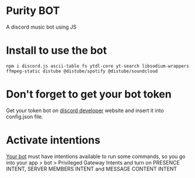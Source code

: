 # Purity BOT
A discord music bot using JS

# Install to use the bot

`npm i discord.js ascii-table fs ytdl-core yt-search libsodium-wrappers ffmpeg-static distube @distube/spotify @distube/soundcloud`

# Don't forget to get your bot token

Get your token bot on [discord developer](https://discord.com/developers/applications) website and insert it into config.json file.

# Activate intentions

[ Your bot](https://discord.com/developers/applications/) must have intentions available to run some commands, so you go into your app > bot >   Privileged Gateway Intents and turn on PRESENCE INTENT, SERVER MEMBERS INTENT and MESSAGE CONTENT INTENT
